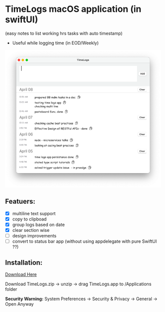 # TimeLogs macOS application (in swiftUI)
(easy notes to list working hrs tasks with auto timestamp)

- Useful while logging time (in EOD/Weekly)


![Screenshot](timeLogs_screen.png)

## Featuers:

- [x] multiline text support
- [x] copy to clipboad
- [x] group logs based on date
- [x] clear section wise
- [ ] design improvements
- [ ] convert to status bar app (without using appdelegate with pure SwiftUI ??)

## Installation:

[Download Here](TimeLogs.zip)

Download TimeLogs.zip -> unzip -> drag TimeLogs.app to /Applications folder

**Security Warning:** System Preferences -> Security & Privacy -> General -> Open Anyway

  
   
   


